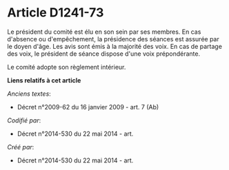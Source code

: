 # Article D1241-73

Le président du comité est élu en son sein par ses membres. En cas d'absence ou d'empêchement, la présidence des séances est
assurée par le doyen d'âge. Les avis sont émis à la majorité des voix. En cas de partage des voix, le président de séance
dispose d'une voix prépondérante.

Le comité adopte son règlement intérieur.

**Liens relatifs à cet article**

_Anciens textes_:

  - Décret n°2009-62 du 16 janvier 2009 - art. 7 (Ab)

_Codifié par_:

  - Décret n°2014-530 du 22 mai 2014 - art.

_Créé par_:

  - Décret n°2014-530 du 22 mai 2014 - art.
